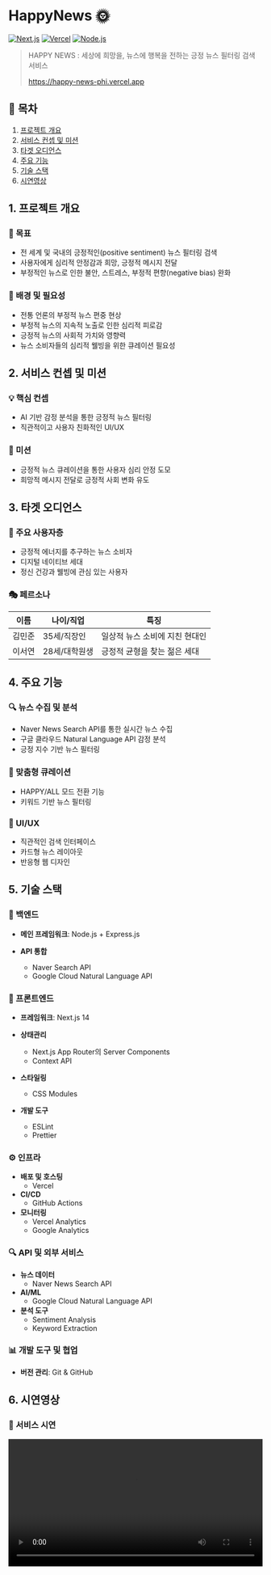# HappyNews 🌞

[![Next.js](https://img.shields.io/badge/Next.js-000000?style=flat-square&logo=next.js&logoColor=white)](https://nextjs.org/)
[![Vercel](https://img.shields.io/badge/Vercel-000000?style=flat-square&logo=vercel&logoColor=white)](https://vercel.com/)
[![Node.js](https://img.shields.io/badge/Node.js-339933?style=flat-square&logo=node.js&logoColor=white)](https://nodejs.org/)

> HAPPY NEWS : 세상에 희망을, 뉴스에 행복을 전하는 긍정 뉴스 필터링 검색 서비스
>
> https://happy-news-phi.vercel.app

## 📑 목차

1. [프로젝트 개요](#1-프로젝트-개요)
2. [서비스 컨셉 및 미션](#2-서비스-컨셉-및-미션)
3. [타겟 오디언스](#3-타겟-오디언스)
4. [주요 기능](#4-주요-기능)
5. [기술 스택](#5-기술-스택)
6. [시연영상](#6-시연영상)

## 1. 프로젝트 개요

### 🎯 목표

- 전 세계 및 국내의 긍정적인(positive sentiment) 뉴스 필터링 검색
- 사용자에게 심리적 안정감과 희망, 긍정적 메시지 전달
- 부정적인 뉴스로 인한 불안, 스트레스, 부정적 편향(negative bias) 완화

### 📝 배경 및 필요성

- 전통 언론의 부정적 뉴스 편중 현상
- 부정적 뉴스의 지속적 노출로 인한 심리적 피로감
- 긍정적 뉴스의 사회적 가치와 영향력
- 뉴스 소비자들의 심리적 웰빙을 위한 큐레이션 필요성

## 2. 서비스 컨셉 및 미션

### 💡 핵심 컨셉

- AI 기반 감정 분석을 통한 긍정적 뉴스 필터링
- 직관적이고 사용자 친화적인 UI/UX

### 🚀 미션

- 긍정적 뉴스 큐레이션을 통한 사용자 심리 안정 도모
- 희망적 메시지 전달로 긍정적 사회 변화 유도

## 3. 타겟 오디언스

### 👥 주요 사용자층

- 긍정적 에너지를 추구하는 뉴스 소비자
- 디지털 네이티브 세대
- 정신 건강과 웰빙에 관심 있는 사용자

### 🎭 페르소나

| 이름   | 나이/직업     | 특징                           |
| ------ | ------------- | ------------------------------ |
| 김민준 | 35세/직장인   | 일상적 뉴스 소비에 지친 현대인 |
| 이서연 | 28세/대학원생 | 긍정적 균형을 찾는 젊은 세대   |

## 4. 주요 기능

### 🔍 뉴스 수집 및 분석

- Naver News Search API를 통한 실시간 뉴스 수집
- 구글 클라우드 Natural Language API 감정 분석
- 긍정 지수 기반 뉴스 필터링

### 🎯 맞춤형 큐레이션

- HAPPY/ALL 모드 전환 기능
- 키워드 기반 뉴스 필터링

### 🎨 UI/UX

- 직관적인 검색 인터페이스
- 카드형 뉴스 레이아웃
- 반응형 웹 디자인

## 5. 기술 스택

### 🔧 백엔드

- **메인 프레임워크**: Node.js + Express.js
- **API 통합**

  - Naver Search API
  - Google Cloud Natural Language API

### 🎨 프론트엔드

- **프레임워크**: Next.js 14
- **상태관리**
  - Next.js App Router의 Server Components
  - Context API
- **스타일링**
  - CSS Modules
- **개발 도구**

  - ESLint
  - Prettier

### ⚙️ 인프라

- **배포 및 호스팅**
  - Vercel
- **CI/CD**
  - GitHub Actions
- **모니터링**
  - Vercel Analytics
  - Google Analytics

### 🔍 API 및 외부 서비스

- **뉴스 데이터**
  - Naver News Search API
- **AI/ML**
  - Google Cloud Natural Language API
- **분석 도구**
  - Sentiment Analysis
  - Keyword Extraction

### 📊 개발 도구 및 협업

- **버전 관리**: Git & GitHub

## 6. 시연영상

### 🎥 서비스 시연

<video width="100%" controls>
  <source src="happy_news_vd.mov" type="video/quicktime">
  브라우저가 비디오 태그를 지원하지 않습니다.
</video>

